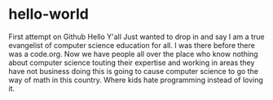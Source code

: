 # hello-world
First attempt on Github
Hello Y'all
  Just wanted to drop in and say I am a true evangelist of computer science education for all. I was there before there was a code.org.
  Now we have people all over the place who know nothing about computer science touting  their expertise and working in areas they have not business doing  this is going to cause computer science to go the way of math in this country.  Where kids hate programming instead of loving it.  
